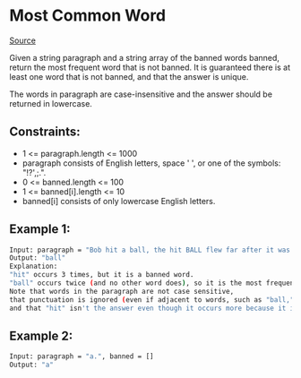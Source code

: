 # Most Common Word
[Source](https://leetcode.com/problems/shortest-subarray-with-sum-at-least-k/)

Given a string paragraph and a string array of the banned words banned, return the most frequent word that is not banned. It is guaranteed there is at least one word that is not banned, and that the answer is unique.

The words in paragraph are case-insensitive and the answer should be returned in lowercase.

## Constraints:

 - 1 <= paragraph.length <= 1000
 - paragraph consists of English letters, space ' ', or one of the symbols: "!?',;.".
 - 0 <= banned.length <= 100
 - 1 <= banned[i].length <= 10
 - banned[i] consists of only lowercase English letters.

## Example 1:
```sh
Input: paragraph = "Bob hit a ball, the hit BALL flew far after it was hit.", banned = ["hit"]
Output: "ball"
Explanation: 
"hit" occurs 3 times, but it is a banned word.
"ball" occurs twice (and no other word does), so it is the most frequent non-banned word in the paragraph. 
Note that words in the paragraph are not case sensitive,
that punctuation is ignored (even if adjacent to words, such as "ball,"), 
and that "hit" isn't the answer even though it occurs more because it is banned.
```

## Example 2:
```sh
Input: paragraph = "a.", banned = []
Output: "a"
```